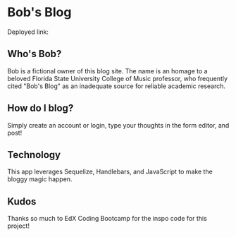 # Bob's Blog

Deployed link: 

## Who's Bob?

Bob is a fictional owner of this blog site. The name is an homage to a beloved Florida State University College of Music professor, who frequently cited "Bob's Blog" as an inadequate source for reliable academic research.

## How do I blog?

Simply create an account or login, type your thoughts in the form editor, and post! 

## Technology

This app leverages Sequelize, Handlebars, and JavaScript to make the bloggy magic happen.

## Kudos

Thanks so much to EdX Coding Bootcamp for the inspo code for this project!